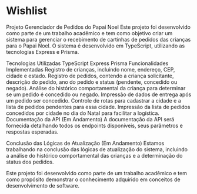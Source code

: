 # Wishlist
Projeto Gerenciador de Pedidos do Papai Noel
Este projeto foi desenvolvido como parte de um trabalho acadêmico e tem como objetivo criar um sistema para gerenciar o recebimento de cartinhas de pedidos das crianças para o Papai Noel. O sistema é desenvolvido em TypeScript, utilizando as tecnologias Express e Prisma.

Tecnologias Utilizadas
TypeScript
Express
Prisma
Funcionalidades Implementadas
Registro de crianças, incluindo nome, endereço, CEP, cidade e estado.
Registro de pedidos, contendo a criança solicitante, descrição do pedido, ano do pedido e status (pendente, concedido ou negado).
Análise do histórico comportamental da criança para determinar se um pedido é concedido ou negado.
Impressão de dados de entrega após um pedido ser concedido.
Controle de rotas para cadastrar a cidade e a lista de pedidos pendentes para essa cidade.
Impressão da lista de pedidos concedidos por cidade no dia do Natal para facilitar a logística.
Documentação da API (Em Andamento)
A documentação da API será fornecida detalhando todos os endpoints disponíveis, seus parâmetros e respostas esperadas.

Conclusão das Lógicas de Atualização (Em Andamento)
Estamos trabalhando na conclusão das lógicas de atualização do sistema, incluindo a análise do histórico comportamental das crianças e a determinação do status dos pedidos.

Este projeto foi desenvolvido como parte de um trabalho acadêmico e tem como propósito demonstrar o conhecimento adquirido em conceitos de desenvolvimento de software.
